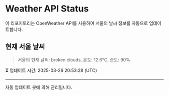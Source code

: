 
# Weather API Status

이 리포지토리는 OpenWeather API를 사용하여 서울의 날씨 정보를 자동으로 업데이트합니다.

## 현재 서울 날씨
> 서울의 현재 날씨: broken clouds, 온도: 12.6°C, 습도: 90%

⏳ 업데이트 시간: 2025-03-26 20:53:28 (UTC)

---
자동 업데이트 봇에 의해 관리됩니다.
